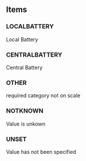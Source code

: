

<!-- end of short definition -->
## Items

### LOCALBATTERY
Local Battery

### CENTRALBATTERY
Central Battery

### OTHER
required category not on scale

### NOTKNOWN
Value is unkown

### UNSET
Value has not been specified
